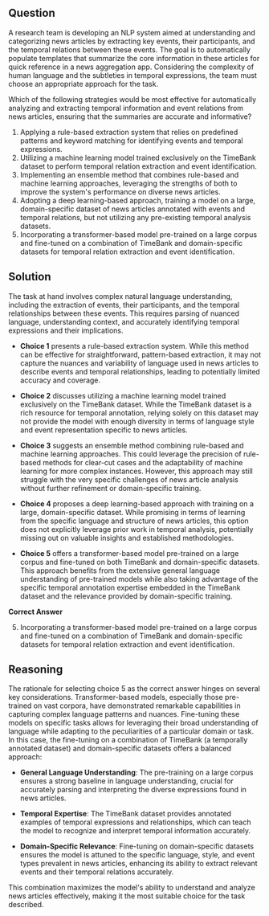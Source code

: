 ## Question
A research team is developing an NLP system aimed at understanding and categorizing news articles by extracting key events, their participants, and the temporal relations between these events. The goal is to automatically populate templates that summarize the core information in these articles for quick reference in a news aggregation app. Considering the complexity of human language and the subtleties in temporal expressions, the team must choose an appropriate approach for the task.

Which of the following strategies would be most effective for automatically analyzing and extracting temporal information and event relations from news articles, ensuring that the summaries are accurate and informative?

1. Applying a rule-based extraction system that relies on predefined patterns and keyword matching for identifying events and temporal expressions.
2. Utilizing a machine learning model trained exclusively on the TimeBank dataset to perform temporal relation extraction and event identification.
3. Implementing an ensemble method that combines rule-based and machine learning approaches, leveraging the strengths of both to improve the system's performance on diverse news articles.
4. Adopting a deep learning-based approach, training a model on a large, domain-specific dataset of news articles annotated with events and temporal relations, but not utilizing any pre-existing temporal analysis datasets.
5. Incorporating a transformer-based model pre-trained on a large corpus and fine-tuned on a combination of TimeBank and domain-specific datasets for temporal relation extraction and event identification.

## Solution

The task at hand involves complex natural language understanding, including the extraction of events, their participants, and the temporal relationships between these events. This requires parsing of nuanced language, understanding context, and accurately identifying temporal expressions and their implications. 

- **Choice 1** presents a rule-based extraction system. While this method can be effective for straightforward, pattern-based extraction, it may not capture the nuances and variability of language used in news articles to describe events and temporal relationships, leading to potentially limited accuracy and coverage.

- **Choice 2** discusses utilizing a machine learning model trained exclusively on the TimeBank dataset. While the TimeBank dataset is a rich resource for temporal annotation, relying solely on this dataset may not provide the model with enough diversity in terms of language style and event representation specific to news articles.

- **Choice 3** suggests an ensemble method combining rule-based and machine learning approaches. This could leverage the precision of rule-based methods for clear-cut cases and the adaptability of machine learning for more complex instances. However, this approach may still struggle with the very specific challenges of news article analysis without further refinement or domain-specific training.

- **Choice 4** proposes a deep learning-based approach with training on a large, domain-specific dataset. While promising in terms of learning from the specific language and structure of news articles, this option does not explicitly leverage prior work in temporal analysis, potentially missing out on valuable insights and established methodologies.

- **Choice 5** offers a transformer-based model pre-trained on a large corpus and fine-tuned on both TimeBank and domain-specific datasets. This approach benefits from the extensive general language understanding of pre-trained models while also taking advantage of the specific temporal annotation expertise embedded in the TimeBank dataset and the relevance provided by domain-specific training.

**Correct Answer**

5. Incorporating a transformer-based model pre-trained on a large corpus and fine-tuned on a combination of TimeBank and domain-specific datasets for temporal relation extraction and event identification.

## Reasoning

The rationale for selecting choice 5 as the correct answer hinges on several key considerations. Transformer-based models, especially those pre-trained on vast corpora, have demonstrated remarkable capabilities in capturing complex language patterns and nuances. Fine-tuning these models on specific tasks allows for leveraging their broad understanding of language while adapting to the peculiarities of a particular domain or task. In this case, the fine-tuning on a combination of TimeBank (a temporally annotated dataset) and domain-specific datasets offers a balanced approach: 

- **General Language Understanding**: The pre-training on a large corpus ensures a strong baseline in language understanding, crucial for accurately parsing and interpreting the diverse expressions found in news articles.
  
- **Temporal Expertise**: The TimeBank dataset provides annotated examples of temporal expressions and relationships, which can teach the model to recognize and interpret temporal information accurately.
  
- **Domain-Specific Relevance**: Fine-tuning on domain-specific datasets ensures the model is attuned to the specific language, style, and event types prevalent in news articles, enhancing its ability to extract relevant events and their temporal relations accurately.

This combination maximizes the model's ability to understand and analyze news articles effectively, making it the most suitable choice for the task described.